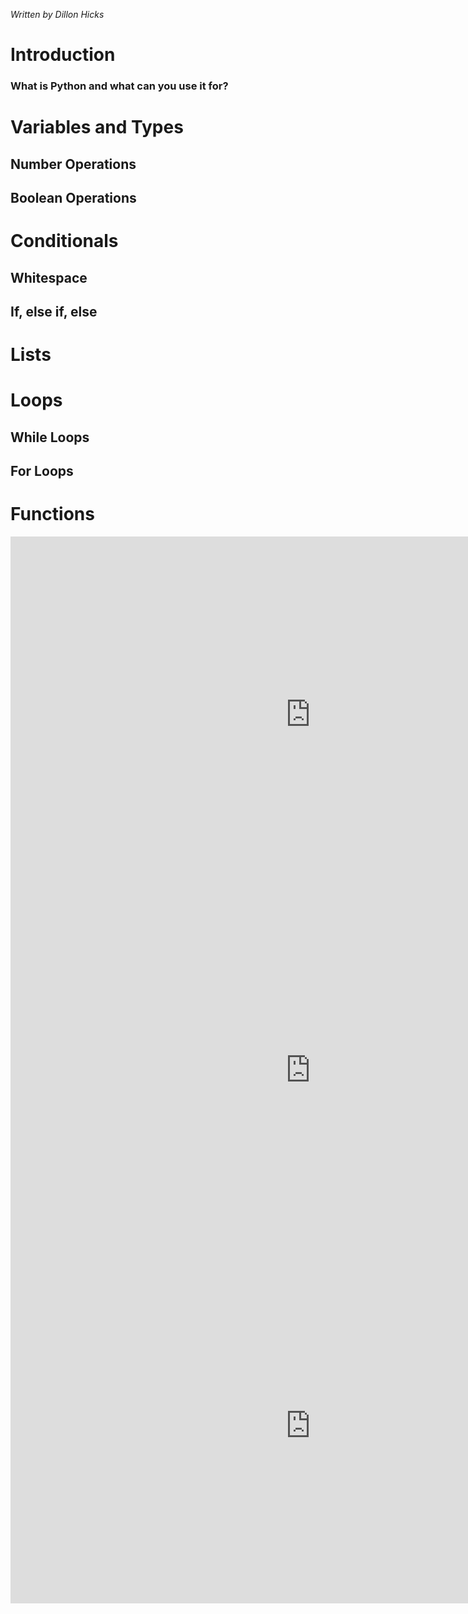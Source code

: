 
_Written by Dillon Hicks_

# Introduction

### What is Python and what can you use it for? 

# Variables and Types


## Number Operations


## Boolean Operations



# Conditionals




## Whitespace


## If, else if, else


# Lists


# Loops

## While Loops 

## For Loops


# Functions

<iframe src="https://docs.google.com/presentation/d/e/2PACX-1vSjxEGhEDKOqDfKH7he1pbeB-n-UUtb18CbQ1Wt8lWqflpFFOgNEigxxOmzr-duA0VjNLHSwU5c3loX/embed?start=false&loop=false&delayms=3000" frameborder="0" width="960" height="569" allowfullscreen="true" mozallowfullscreen="true" webkitallowfullscreen="true"></iframe>

<iframe src="https://docs.google.com/presentation/d/e/2PACX-1vQbrFyz5_-CAkwF-ND9dWqdBNNl5bUt3F1lnlruxF3nQ6fyrPrvfHuUKzRowzGXCb6csiC_IuqXKjW0/embed?start=false&loop=false&delayms=3000" frameborder="0" width="960" height="569" allowfullscreen="true" mozallowfullscreen="true" webkitallowfullscreen="true"></iframe>

<iframe src="https://docs.google.com/presentation/d/e/2PACX-1vTwi8Y-R9H8_nAUoTS7PEmNpgDE0fOYCFNswN5g17a_nmz4iwmQINK45T2FljHZEfUbg-7PPmieDLd8/embed?start=false&loop=false&delayms=3000" frameborder="0" width="960" height="569" allowfullscreen="true" mozallowfullscreen="true" webkitallowfullscreen="true"></iframe>